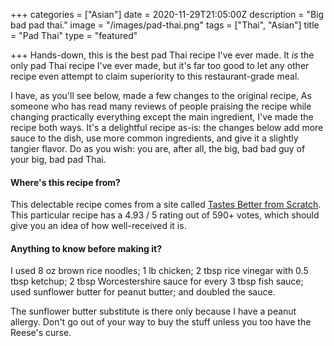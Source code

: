 +++
categories = ["Asian"]
date = 2020-11-29T21:05:00Z
description = "Big bad pad thai."
image = "/images/pad-thai.png"
tags = ["Thai", "Asian"]
title = "Pad Thai"
type = "featured"

+++
Hands-down, this is the best pad Thai recipe I've ever made. It _is_ the only pad Thai recipe I've ever made, but it's far too good to let any other recipe even attempt to claim superiority to this restaurant-grade meal.

I have, as you'll see below, made a few changes to the original recipe,  As someone who has read many reviews of people praising the recipe while changing practically everything except the main ingredient, I've made the recipe both ways. It's a delightful recipe as-is: the changes below add more sauce to the dish, use more common ingredients, and give it a slightly tangier flavor. Do as you wish: you are, after all, the big, bad bad guy of your big, bad pad Thai.

#### Where's this recipe from?

This delectable recipe comes from a site called [Tastes Better from Scratch](https://tastesbetterfromscratch.com/pad-thai/ "Tastes Better from Scratch"). This particular recipe has a 4.93 / 5 rating out of 590+ votes, which should give you an idea of how well-received it is.

#### Anything to know before making it?

I used 8 oz brown rice noodles; 1 lb chicken; 2 tbsp rice vinegar with 0.5 tbsp ketchup; 2 tbsp Worcestershire sauce for every 3 tbsp fish sauce; used sunflower butter for peanut butter; and doubled the sauce.

The sunflower butter substitute is there only because I have a peanut allergy. Don't go out of your way to buy the stuff unless you too have the Reese's curse.